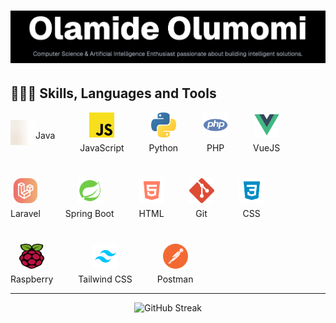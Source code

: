 # ![Banner](/public/image1.png)

<!-- --- -->

## 👨🏾‍💻 Skills, Languages and Tools

<div style="display: flex; gap: 40px; align-items: center; flex-wrap: wrap;">
	<div style="display: flex; flex-direction: row; align-items: center;">
		<img src="/public/java.svg" alt="Java" width="40" height="40" />
		<span style="margin-top: 8px; display: block; text-align: center;">Java</span>
	</div>
	<div style="display: flex; flex-direction: column; align-items: center;">
		<img src="/public/javascript.svg" alt="JavaScript" width="40" height="40" />
		<span style="margin-top: 8px; display: block; text-align: center;">JavaScript</span>
	</div>
	<div style="display: flex; flex-direction: column; align-items: center;">
		<img src="/public/python.svg" alt="Python" width="40" height="40" />
		<span style="margin-top: 8px; display: block; text-align: center;">Python</span>
	</div>
	<div style="display: flex; flex-direction: column; align-items: center;">
		<img src="/public/php.svg" alt="PHP" width="40" height="40" />
		<span style="margin-top: 8px; display: block; text-align: center;">PHP</span>
	</div>
	<div style="display: flex; flex-direction: column; align-items: center;">
		<img src="/public/vuejs.svg" alt="VueJS" width="40" height="40" />
		<span style="margin-top: 8px; display: block; text-align: center;">VueJS</span>
	</div>
	<div style="display: flex; flex-direction: column; align-items: center;">
		<img src="/public/laravel.svg" alt="Laravel" width="40" height="40" />
		<span style="margin-top: 8px; display: block; text-align: center;">Laravel</span>
	</div>
	<div style="display: flex; flex-direction: column; align-items: center;">
		<img src="/public/spring-boot.svg" alt="SpringBoot" width="40" height="40" />
		<span style="margin-top: 8px; display: block; text-align: center;">Spring Boot</span>
	</div>
	<div style="display: flex; flex-direction: column; align-items: center;">
		<img src="/public/html.svg" alt="HTML" width="40" height="40" />
		<span style="margin-top: 8px; display: block; text-align: center;">HTML</span>
	</div>
	<div style="display: flex; flex-direction: column; align-items: center;">
		<img src="/public/git.svg" alt="Git" width="40" height="40" />
		<span style="margin-top: 8px; display: block; text-align: center;">Git</span>
	</div>
	<div style="display: flex; flex-direction: column; align-items: center;">
		<img src="/public/css.svg" alt="CSS" width="40" height="40" />
		<span style="margin-top: 8px; display: block; text-align: center;">CSS</span>
	</div>
	<div style="display: flex; flex-direction: column; align-items: center;">
		<img src="/public/raspberry.svg" alt="Raspberry" width="40" height="40" />
		<span style="margin-top: 8px; display: block; text-align: center;">Raspberry</span>
	</div>
	<div style="display: flex; flex-direction: column; align-items: center;">
		<img src="/public/tailwind-css.svg" alt="Tailwind CSS" width="40" height="40" />
		<span style="margin-top: 8px; display: block; text-align: center;">Tailwind CSS</span>
	</div>
	<div style="display: flex; flex-direction: column; align-items: center;">
		<img src="/public/postman.svg" alt="Postman" width="40" height="40" />
		<span style="margin-top: 8px; display: block; text-align: center;">Postman</span>
	</div>
</div>

---

<!-- ![Top Languages](https://github-readme-stats.vercel.app/api/top-langs?username=scientist-momi&show_icons=true&locale=en&layout=compact)
![GitHub Stats](https://github-readme-stats.vercel.app/api?username=scientist-momi&show_icons=true&locale=en) -->
<div align="center">
	<img src="https://github-readme-streak-stats.herokuapp.com/?user=scientist-momi&" alt="GitHub Streak" />
</div>
